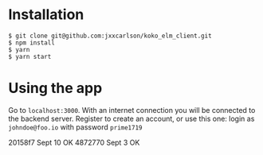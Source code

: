 
Installation
============

```
$ git clone git@github.com:jxxcarlson/koko_elm_client.git
$ npm install
$ yarn
$ yarn start
```

Using the app
=============

Go to `localhost:3000`.  With an internet connection you will be connected to the backend server.  Register to create an account, or use this one: login as `johndoe@foo.io` with password `prime1719`

20158f7 Sept 10 OK
4872770 Sept  3 OK
